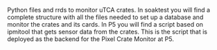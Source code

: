 Python files and rrds to monitor uTCA crates. In soaktest you will find a complete structure with all the files needed to 
set up a database and monitor the crates and its cards. In P5 you will find a script based on ipmitool that gets sensor data
from the crates. This is the script that is deployed as the backend for the Pixel Crate Monitor at P5.
